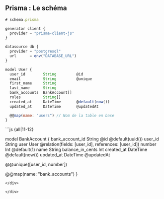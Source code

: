 ## Prisma : Le schéma

<div grid="~ cols-2 gap-6" class="mt-4">

```js {all|all|13}
# schema.prisma

generator client {
  provider = "prisma-client-js"
}

datasource db {
  provider = "postgresql"
  url      = env("DATABASE_URL")
}

model User {
  user_id        String         @id
  email          String         @unique
  first_name     String
  last_name      String
  bank_accounts  BankAccount[]
  roles          String[]
  created_at     DateTime       @default(now())
  updated_at     DateTime       @updatedAt

  @@map(name: "users") // Nom de la table en base
}
```

<div v-if="$slidev.nav.clicks >= 1">
```js {all|11-12}








model BankAccount {
  bank_account_id  String   @id @default(uuid())
  user_id          String
  user             User     @relation(fields: [user_id], references: [user_id])
  number           Int      @default(1)
  name             String
  balance_in_cents Int
  created_at       DateTime @default(now())
  updated_at       DateTime @updatedAt

  @@unique([user_id, number])

  @@map(name: "bank_accounts")
}
```
</div>

</div>
